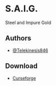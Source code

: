 
# S.A.I.G.
Steel and Impure Gold




## Authors

- [@Telekinesis846](https://github.com/Telekinesis846)


## Download

- [Curseforge](https://www.curseforge.com/minecraft/mc-mods/s-a-i-g/files)